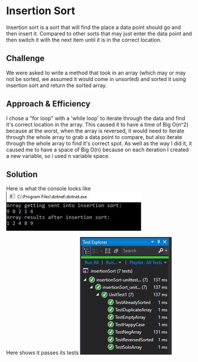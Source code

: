 # Insertion Sort
Insertion sort is a sort that will find the place a data point should go and then insert it. Compared to other sorts that may just enter the data point and then switch it with the next item until it is in the correct location.

## Challenge
We were asked to write a method that took in an array (which may or may not be sorted, we assumed it would come in unsorted) and sorted it using insertion sort and return the sorted array.

## Approach & Efficiency
I chose a "for loop" with a 'while loop' to iterate through the data and find it's correct location in the array.
This caused it to have a time of Big O(n^2) because at the worst, when the array is reversed, it would need to iterate through the whole array to grab a data point to compare, but also iterate through the whole array to find it's correct spot.
As well as the way I did it, it caused me to have a space of Big O(n) because on each iteration I created a new variable, so i used n variable space.

## Solution
Here is what the console looks like
![console](../../../assets/InsertSortConsole.JPG)

Here shows it passes its tests
![tests](../../../assets/InsertSortTests.JPG)
